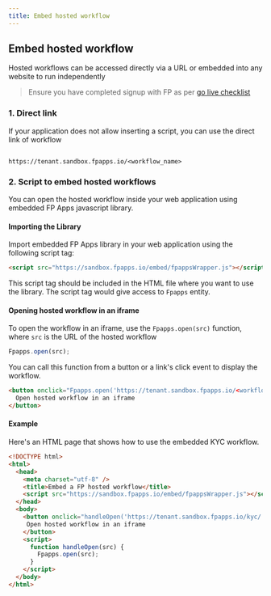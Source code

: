 ```yaml
---
title: Embed hosted workflow
---
```


## Embed hosted workflow

Hosted workflows can be accessed directly via a URL or embedded into any website to run independently


> Ensure you have completed signup with FP as per [go live checklist](/going-live/checklist)


### 1. Direct link

If your application does not allow inserting a script, you can use the direct link of workflow

```

https://tenant.sandbox.fpapps.io/<workflow_name>

```

### 2. Script to embed hosted workflows

You can open the hosted workflow inside your web application using embedded FP Apps javascript library.

#### Importing the Library

Import embedded FP Apps library in your web application using the following script tag:

```html
<script src="https://sandbox.fpapps.io/embed/fpappsWrapper.js"></script>

```

This script tag should be included in the HTML file where you want to use the library. The script tag would give access to `Fpapps` entity.

#### Opening hosted workflow in an iframe

To open the workflow in an iframe, use the `Fpapps.open(src)` function, where `src` is the URL of the hosted workflow

```js
Fpapps.open(src);

```

You can call this function from a button or a link's click event to display the workflow.

```html
<button onclick="Fpapps.open('https://tenant.sandbox.fpapps.io/<workflow_name>')">
  Open hosted workflow in an iframe
</button>

```

#### Example

Here's an HTML page that shows how to use the embedded KYC workflow.

```html
<!DOCTYPE html>
<html>
  <head>
    <meta charset="utf-8" />
    <title>Embed a FP hosted workflow</title>
    <script src="https://sandbox.fpapps.io/embed/fpappsWrapper.js"></script>
  </head>
  <body>
    <button onclick="handleOpen('https://tenant.sandbox.fpapps.io/kyc/')">
     Open hosted workflow in an iframe
    </button>
    <script>
      function handleOpen(src) {
        Fpapps.open(src);
      }
    </script>
  </body>
</html>
```

